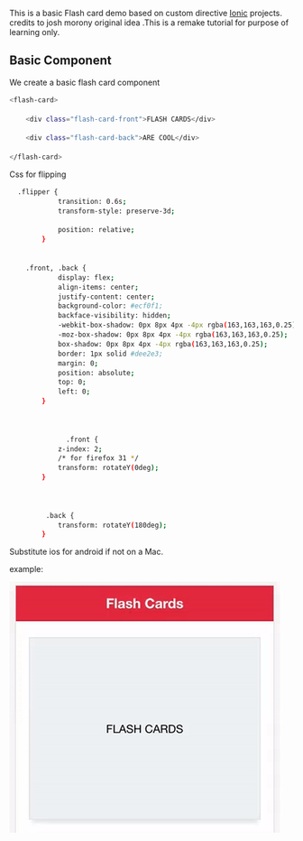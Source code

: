 This is a basic Flash card demo based on custom directive [Ionic](http://ionicframework.com/docs/) projects. credits to josh morony original idea .This is a remake tutorial for purpose of learning only.

## Basic Component


We create a basic flash card component 

```bash
<flash-card>
 
    <div class="flash-card-front">FLASH CARDS</div>
 
    <div class="flash-card-back">ARE COOL</div>
 
</flash-card>
```

Css for flipping

```bash
  .flipper {
            transition: 0.6s;
            transform-style: preserve-3d;
 
            position: relative;
        }
        
        
    .front, .back {
            display: flex;
            align-items: center;
            justify-content: center;
            background-color: #ecf0f1;
            backface-visibility: hidden;
            -webkit-box-shadow: 0px 8px 4px -4px rgba(163,163,163,0.25);
            -moz-box-shadow: 0px 8px 4px -4px rgba(163,163,163,0.25);
            box-shadow: 0px 8px 4px -4px rgba(163,163,163,0.25);
            border: 1px solid #dee2e3;
            margin: 0;
            position: absolute;
            top: 0;
            left: 0;
        }
        
        
        
              .front {
            z-index: 2;
            /* for firefox 31 */
            transform: rotateY(0deg);
        }
        
        
        
         .back {
            transform: rotateY(180deg);
        }
```

Substitute ios for android if not on a Mac.




example:


![alt text](https://github.com/omkar-dev/ionic2-flash-cards-demo/blob/master/src/assets/flash-card-gif-2.gif)
